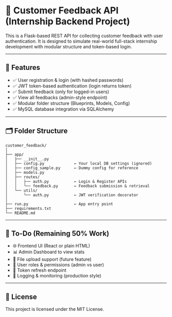 
# 📝 Customer Feedback API (Internship Backend Project)

This is a Flask-based REST API for collecting customer feedback with user authentication. It is designed to simulate real-world full-stack internship development with modular structure and token-based login.

---

## 🚀 Features

- ✅ User registration & login (with hashed passwords)
- ✅ JWT token-based authentication (login returns token)
- ✅ Submit feedback (only for logged-in users)
- ✅ View all feedbacks (admin-style endpoint)
- ✅ Modular folder structure (Blueprints, Models, Config)
- ✅ MySQL database integration via SQLAlchemy

---

## 🗂️ Folder Structure

```
customer_feedback/
│
├── app/
│   ├── __init__.py
│   ├── config.py             ← Your local DB settings (ignored)
│   ├── config_sample.py      ← Dummy config for reference
│   ├── models.py
│   ├── routes/
│   │   ├── auth.py           ← Login & Register APIs
│   │   └── feedback.py       ← Feedback submission & retrieval
│   └── utils/
│       └── auth.py           ← JWT verification decorator
│
├── run.py                    ← App entry point
├── requirements.txt
└── README.md
```

---

## 🧠 To-Do (Remaining 50% Work)

- 🌐 Frontend UI (React or plain HTML)
- 📊 Admin Dashboard to view stats
- 📁 File upload support (future feature)
- 📌 User roles & permissions (admin vs user)
- 🔐 Token refresh endpoint
- 🧾 Logging & monitoring (production style)

---

## 📄 License

This project is licensed under the MIT License.

